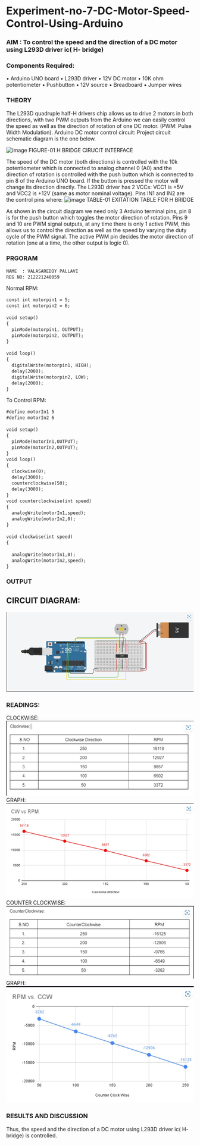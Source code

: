 # Experiment-no-7-DC-Motor-Speed-Control-Using-Arduino
### AIM : To control the speed and the direction of a DC motor using L293D driver ic( H- bridge)

### Components Required:
•	Arduino UNO board
•	L293D driver
•	12V DC motor
•	10K ohm potentiometer
•	Pushbutton
•	12V source
•	Breadboard
•	Jumper wires
### THEORY 
The L293D quadruple half-H drivers chip allows us to drive 2 motors in both directions, with two PWM outputs from the Arduino we can easily control the speed as well as the direction of rotation of one DC motor. (PWM: Pulse Width Modulation).
Arduino DC motor control circuit:
Project circuit schematic diagram is the one below.

![image](https://user-images.githubusercontent.com/36288975/167763051-b230c183-afc5-46f2-ba95-0f95e10dd6c9.png)
FIGURE-01 H BRIDGE CIRUCIT INTERFACE 
 
The speed of the DC motor (both directions) is controlled with the 10k potentiometer which is connected to analog channel 0 (A0) and the direction of rotation is controlled with the push button which is connected to pin 8 of the Arduino UNO board. If the button is pressed the motor will change its direction directly.
The L293D driver has 2 VCCs: VCC1 is +5V and VCC2 is +12V (same as motor nominal voltage). Pins IN1 and IN2 are the control pins where:
![image](https://user-images.githubusercontent.com/36288975/167763120-1421c2c5-8381-49eb-b376-03f6e1113b7a.png)
TABLE-01 EXITATION TABLE FOR H BRIDGE 

As shown in the circuit diagram we need only 3 Arduino terminal pins, pin 8 is for the push button which toggles the motor direction of rotation. Pins 9 and 10 are PWM signal outputs, at any time there is only 1 active PWM, this allows us to control the direction as well as the speed by varying the duty cycle of the PWM signal. The active PWM pin decides the motor direction of rotation (one at a time, the other output is logic 0).

### PRGORAM 
```
NAME  : VALASAREDDY PALLAVI
REG NO: 212221240059
```

Normal RPM:
```
const int motorpin1 = 5;
const int motorpin2 = 6;

void setup()
{
  pinMode(motorpin1, OUTPUT);
  pinMode(motorpin2, OUTPUT);
}

void loop()
{
  digitalWrite(motorpin1, HIGH);
  delay(2000);
  digitalWrite(motorpin2, LOW);
  delay(2000);
}
```
To Control RPM:
```
#define motorIn1 5
#define motorIn2 6

void setup()
{
  pinMode(motorIn1,OUTPUT);
  pinMode(motorIn2,OUTPUT);
}
void loop()
{
  clockwise(0);
  delay(3000);
  counterclockwise(50);
  delay(3000);
}
void counterclockwise(int speed)
{
  analogWrite(motorIn1,speed);
  analogWrite(motorIn2,0);
}

void clockwise(int speed)
{
  
  analogWrite(motorIn1,0);
  analogWrite(motorIn2,speed);
}
```
### OUTPUT
## CIRCUIT DIAGRAM:
![image](https://github.com/Pallavi-Raveendranadreddy/Experiment-no-7-DC-Motor-Speed-Control-Using-Arduino/blob/7b4f27658da3872311c696ec96749b1ed6ab764a/c1.jpeg)

### READINGS:
 CLOCKWISE:
![image](https://github.com/Pallavi-Raveendranadreddy/Experiment-no-7-DC-Motor-Speed-Control-Using-Arduino/blob/7b4f27658da3872311c696ec96749b1ed6ab764a/c2.jpeg)
 GRAPH:
![image](https://github.com/Pallavi-Raveendranadreddy/Experiment-no-7-DC-Motor-Speed-Control-Using-Arduino/blob/7b4f27658da3872311c696ec96749b1ed6ab764a/c3.jpeg)
 COUNTER CLOCKWISE:
![image](https://github.com/Pallavi-Raveendranadreddy/Experiment-no-7-DC-Motor-Speed-Control-Using-Arduino/blob/7b4f27658da3872311c696ec96749b1ed6ab764a/c4.jpeg)
 GRAPH:
![image](https://github.com/Pallavi-Raveendranadreddy/Experiment-no-7-DC-Motor-Speed-Control-Using-Arduino/blob/7b4f27658da3872311c696ec96749b1ed6ab764a/c5.jpeg)

### RESULTS AND DISCUSSION 
Thus, the speed and the direction of a DC motor using L293D driver ic( H- bridge) is controlled.
